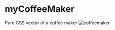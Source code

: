 # myCoffeeMaker
Pure CSS vector of a coffee maker
![coffeemaker](https://user-images.githubusercontent.com/24946716/37937185-711db334-3150-11e8-9f39-862735e9a146.JPG)

